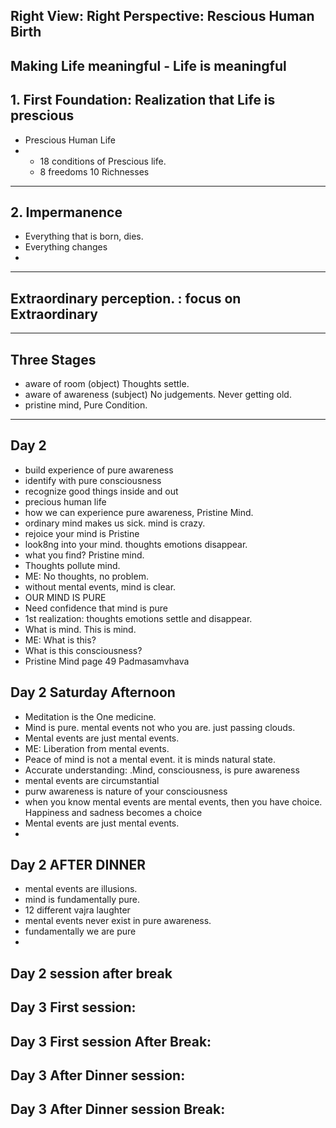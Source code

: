 ## Right View: Right Perspective: Rescious Human Birth

Making Life meaningful - Life is meaningful 
---

## 1. First Foundation: Realization that Life is prescious
* Prescious Human Life
*   - 18 conditions of Prescious life.
    - 8 freedoms 10 Richnesses

---

## 2. Impermanence
- Everything that is born, dies.
- Everything changes
- 
---
## Extraordinary perception. : focus on Extraordinary 

---

## Three Stages

* aware of room (object) Thoughts settle.
* aware of awareness (subject) No judgements. Never getting old.
* pristine mind, Pure Condition.

 ---

 ## Day 2

* build experience of pure awareness 
* identify with pure consciousness
* recognize good things inside and out
* precious human life
* how we can experience pure awareness,  Pristine Mind.
* ordinary mind makes us sick. mind is crazy.
* rejoice your mind is Pristine
* look8ng into your mind. thoughts emotions disappear.
* what you find? Pristine mind.
* Thoughts pollute mind.
* ME: No thoughts, no problem.
* without mental events, mind is clear.
* OUR MIND IS PURE
* Need confidence that mind is pure
* 1st realization: thoughts emotions settle and disappear.
* What is mind. This is mind.
* ME: What is this?
* What is this consciousness?
* Pristine Mind page 49 Padmasamvhava

  
## Day 2 Saturday Afternoon
  
  * Meditation is the One medicine.
  * Mind is pure. mental events not who you are. just passing clouds.
  * Mental events are just mental events.
  * ME: Liberation from mental events.
  * Peace of mind is not a mental event. it is minds natural state.
  * Accurate understanding: .Mind, consciousness, is pure awareness
  * mental events are circumstantial
  * purw awareness is nature of your consciousness
  * when you know mental events are mental events, then you have choice. Happiness and sadness becomes a choice
  * Mental events are just mental events.
  * 

## Day 2 AFTER DINNER


* mental events are illusions.
* mind is fundamentally pure.
* 12 different vajra laughter
* mental events never exist in pure awareness.
* fundamentally we are pure
* 

## Day 2 session after break

## Day 3 First session:

## Day 3 First session After Break:

## Day 3 After Dinner session:

## Day 3 After Dinner session Break:
